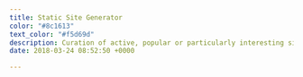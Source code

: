 ```yaml
---
title: Static Site Generator
color: "#8c1613"
text_color: "#f5d69d"
description: Curation of active, popular or particularly interesting site generators
date: 2018-03-24 08:52:50 +0000

---
```

